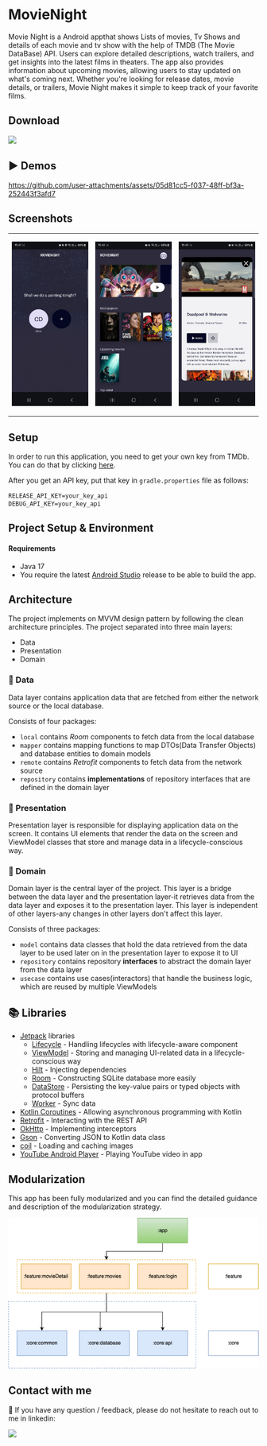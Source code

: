 # MovieNight

Movie Night is a Android appthat shows Lists of movies, Tv Shows and details of each movie and tv show with the help of TMDB (The Movie DataBase) API. Users can explore detailed descriptions, watch trailers, and get insights into the latest films in theaters. The app also provides information about upcoming movies, allowing users to stay updated on what's coming next. Whether you're looking for release dates, movie details, or trailers, Movie Night makes it simple to keep track of your favorite films.

## Download

<a href="https://play.google.com/store/apps/details?id=com.cdcoding.movienight" target="_blank">
<img src="https://play.google.com/intl/en_gb/badges/static/images/badges/en_badge_web_generic.png" width=240 />
</a>

## ▶ Demos

https://github.com/user-attachments/assets/05d81cc5-f037-48ff-bf3a-252443f3afd7

## Screenshots

<table>
  <td>
    <p align="center">
      <img src="public/Screenshot_20240926_154105.png" width="300"/>
    </p>
  </td>
    <td>
    <p align="center">
      <img src="public/Screenshot_20240926_154211.png" width="300"/>
    </p>
  </td>
    <td>
    <p align="center">
      <img src="public/Screenshot_20240926_154241.png" width="300"/>
    </p>
  </td>
</tr>
</table>

## Setup

In order to run this application, you need to get your own key from TMDb. You can do that by clicking [here](https://www.themoviedb.org/account/signup).

After you get an API key, put that key in ```gradle.properties``` file as follows:
```
RELEASE_API_KEY=your_key_api
DEBUG_API_KEY=your_key_api
```

## Project Setup & Environment

#### Requirements
- Java 17
- You require the latest [Android Studio](https://developer.android.com/studio/preview) release to be able to build the app.


## Architecture
The project implements on MVVM design pattern by following the clean architecture principles. The project separated into three main layers:
- Data
- Presentation
- Domain

### 🔸 Data
Data layer contains application data that are fetched from either the network source or the local database.

Consists of four packages:
- `local` contains *Room* components to fetch data from the local database
- `mapper` contains mapping functions to map DTOs(Data Transfer Objects) and database entities to domain models
- `remote` contains *Retrofit* components to fetch data from the network source
- `repository` contains **implementations** of repository interfaces that are defined in the domain layer

### 🔸 Presentation
Presentation layer is responsible for displaying application data on the screen. It contains  UI elements that render the data on the screen and ViewModel classes that store and manage data in a lifecycle-conscious way.

### 🔸 Domain
Domain layer is the central layer of the project. This layer is a bridge between the data layer and the presentation layer-it retrieves data from the data layer and exposes it to the presentation layer. This layer is independent of other layers-any changes in other layers don't affect this layer.

Consists of three packages:
- `model` contains data classes that hold the data retrieved from the data layer to be used later on in the presentation layer to expose it to UI
- `repository` contains repository **interfaces** to abstract the domain layer from the data layer
- `usecase` contains use cases(interactors) that handle the business logic, which are reused by multiple ViewModels

## 📚 Libraries
- [Jetpack](https://developer.android.com/jetpack) libraries
  - [Lifecycle](https://developer.android.com/topic/libraries/architecture/lifecycle) - Handling lifecycles with lifecycle-aware component
  - [ViewModel](https://developer.android.com/topic/libraries/architecture/viewmodel) - Storing and managing UI-related data in a lifecycle-conscious way
  - [Hilt](https://developer.android.com/training/dependency-injection/hilt-android) - Injecting dependencies
  - [Room](https://developer.android.com/training/data-storage/room) - Constructing SQLite database more easily
  - [DataStore](https://developer.android.com/topic/libraries/architecture/datastore) - Persisting the key-value pairs or typed objects with protocol buffers
  - [Worker](https://developer.android.com/jetpack/androidx/releases/work) - Sync data
- [Kotlin Coroutines](https://kotlinlang.org/docs/coroutines-overview.html) - Allowing asynchronous programming with Kotlin
- [Retrofit](https://github.com/square/retrofit) - Interacting with the REST API
- [OkHttp](https://github.com/square/okhttp) - Implementing interceptors
- [Gson](https://github.com/google/gson) - Converting JSON to Kotlin data class
- [coil](https://github.com/coil-kt/coil) - Loading and caching images
- [YouTube Android Player](https://developers.google.com/youtube/android/player) - Playing YouTube video in app
  
## Modularization
This app has been fully modularized and you can find the detailed guidance and description of the modularization strategy.


![Diagram showing types of modules and their dependencies](public/Movie-Night-modules.png "Diagram showing types of modules and their dependencies")


## Contact with me

💬  If you have any question / feedback, please do not hesitate to reach out to me in linkedin:

[<img src="https://img.shields.io/badge/linkedin-%230077B5.svg?style=for-the-badge&logo=linkedin&logoColor=white">](https://www.linkedin.com/in/christophe-da-costa-72225553/)

